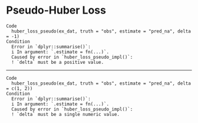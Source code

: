 # Pseudo-Huber Loss

    Code
      huber_loss_pseudo(ex_dat, truth = "obs", estimate = "pred_na", delta = -1)
    Condition
      Error in `dplyr::summarise()`:
      i In argument: `.estimate = fn(...)`.
      Caused by error in `huber_loss_pseudo_impl()`:
      ! `delta` must be a positive value.

---

    Code
      huber_loss_pseudo(ex_dat, truth = "obs", estimate = "pred_na", delta = c(1, 2))
    Condition
      Error in `dplyr::summarise()`:
      i In argument: `.estimate = fn(...)`.
      Caused by error in `huber_loss_pseudo_impl()`:
      ! `delta` must be a single numeric value.

